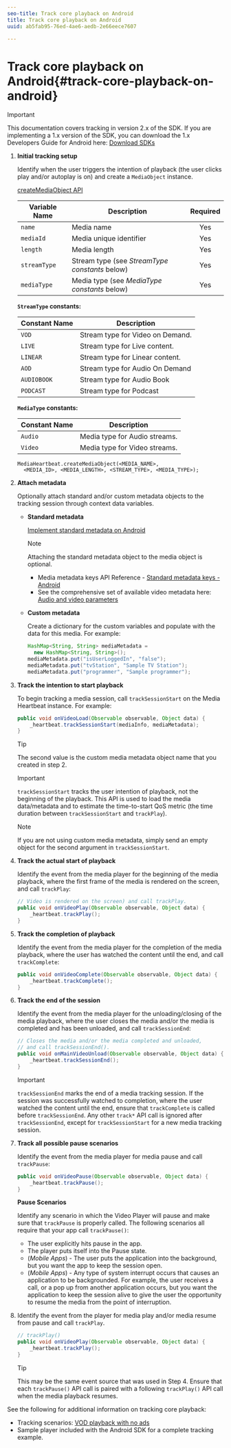 ```yaml
---
seo-title: Track core playback on Android
title: Track core playback on Android
uuid: ab5fab95-76ed-4ae6-aedb-2e66eece7607

---
```


# Track core playback on Android{#track-core-playback-on-android}

>[!IMPORTANT]
>This documentation covers tracking in version 2.x of the SDK. If you are implementing a 1.x version of the SDK, you can download the 1.x Developers Guide for Android here: [Download SDKs](../../../sdk-implement/download-sdks.md)

1. **Initial tracking setup** 

    Identify when the user triggers the intention of playback (the user clicks play and/or autoplay is on) and create a `MediaObject` instance.

    [createMediaObject API](https://adobe-marketing-cloud.github.io/media-sdks/reference/android/com/adobe/primetime/va/simple/MediaHeartbeat.html#createMediaObject-java.lang.String-java.lang.String-java.lang.Double-java.lang.String-com.adobe.primetime.va.simple.MediaHeartbeat.MediaType-)
 
    |  Variable Name  | Description  | Required  |
    | --- | --- | :---: |
    |  `name`  | Media name  | Yes  |
    |  `mediaId`  | Media unique identifier  | Yes  |
    |  `length`  | Media length  | Yes  |
    |  `streamType`  | Stream type (see _StreamType constants_ below)  | Yes  |
    |  `mediaType`  | Media type (see _MediaType constants_ below)  | Yes  |
 
    **`StreamType` constants:** 
 
    |  Constant Name  | Description  |
    |---|---|
    |  `VOD`  | Stream type for Video on Demand.  |
    |  `LIVE`  | Stream type for Live content.  |
    |  `LINEAR`  | Stream type for Linear content.  |
    |  `AOD`  | Stream type for Audio On Demand  |
    |  `AUDIOBOOK`  | Stream type for Audio Book  |
    |  `PODCAST`  | Stream type for Podcast  |
 
    **`MediaType` constants:** 
 
    |  Constant Name  | Description  |
    |---|---|
    |  `Audio`  | Media type for Audio streams.  |
    |  `Video`  | Media type for Video streams.  |
 
    ```
    MediaHeartbeat.createMediaObject(<MEDIA_NAME>,  
      <MEDIA_ID>, <MEDIA_LENGTH>, <STREAM_TYPE>, <MEDIA_TYPE>);
    ```

1. **Attach metadata** 

    Optionally attach standard and/or custom metadata objects to the tracking session through context data variables.

    * **Standard metadata** 
    
       [Implement standard metadata on Android](../../../sdk-implement/track-av-playback/impl-std-metadata/impl-std-metadata-android.md)     
    
      >[!NOTE]
      >
      >Attaching the standard metadata object to the media object is optional.

        * Media metadata keys API Reference - [Standard metadata keys - Android](https://adobe-marketing-cloud.github.io/media-sdks/reference/android/com/adobe/primetime/va/simple/MediaHeartbeat.VideoMetadataKeys.html)
        * See the comprehensive set of available video metadata here: [Audio and video parameters](../../../metrics-and-metadata/audio-video-parameters.md)

    * **Custom metadata** 
    
       Create a dictionary for the custom variables and populate with the data for this media. For example:     
    
      ```java    
      HashMap<String, String> mediaMetadata =  
        new HashMap<String, String>(); 
      mediaMetadata.put("isUserLoggedIn", "false"); 
      mediaMetadata.put("tvStation", "Sample TV Station"); 
      mediaMetadata.put("programmer", "Sample programmer");
      ```

1. **Track the intention to start playback** 

    To begin tracking a media session, call `trackSessionStart` on the Media Heartbeat instance. For example: 

   ```java
   public void onVideoLoad(Observable observable, Object data) {  
       _heartbeat.trackSessionStart(mediaInfo, mediaMetadata); 
   }
   ```

   >[!TIP]
   >
   >The second value is the custom media metadata object name that you created in step 2.

   >[!IMPORTANT]
   >
   >`trackSessionStart` tracks the user intention of playback, not the beginning of the playback. This API is used to load the media data/metadata and to estimate the time-to-start QoS metric (the time duration between `trackSessionStart` and `trackPlay`).

   >[!NOTE]
   >
   >If you are not using custom media metadata, simply send an empty object for the second argument in `trackSessionStart`.

1. **Track the actual start of playback** 

    Identify the event from the media player for the beginning of the media playback, where the first frame of the media is rendered on the screen, and call `trackPlay`: 

   ```java
   // Video is rendered on the screen) and call trackPlay.  
   public void onVideoPlay(Observable observable, Object data) { 
       _heartbeat.trackPlay(); 
   }
   ```

1. **Track the completion of playback** 

    Identify the event from the media player for the completion of the media playback, where the user has watched the content until the end, and call `trackComplete`: 

   ```java
   public void onVideoComplete(Observable observable, Object data) { 
       _heartbeat.trackComplete(); 
   }
   ```

1. **Track the end of the session** 

    Identify the event from the media player for the unloading/closing of the media playback, where the user closes the media and/or the media is completed and has been unloaded, and call `trackSessionEnd`: 

   ```java
   // Closes the media and/or the media completed and unloaded,  
   // and call trackSessionEnd().  
   public void onMainVideoUnload(Observable observable, Object data) {  
       _heartbeat.trackSessionEnd(); 
   }
   ```

   >[!IMPORTANT]
   >
   >`trackSessionEnd` marks the end of a media tracking session. If the session was successfully watched to completion, where the user watched the content until the end, ensure that `trackComplete` is called before `trackSessionEnd`. Any other `track*` API call is ignored after `trackSessionEnd`, except for `trackSessionStart` for a new media tracking session.

1. **Track all possible pause scenarios** 

    Identify the event from the media player for media pause and call `trackPause`: 

   ```java
   public void onVideoPause(Observable observable, Object data) {  
       _heartbeat.trackPause(); 
   }
   ```

   **Pause Scenarios** 
   
   Identify any scenario in which the Video Player will pause and make sure that `trackPause` is properly called. The following scenarios all require that your app call `trackPause()`:

    * The user explicitly hits pause in the app.
    * The player puts itself into the Pause state.
    * (*Mobile Apps*) - The user puts the application into the background, but you want the app to keep the session open.
    * (*Mobile Apps*) - Any type of system interrupt occurs that causes an application to be backgrounded. For example, the user receives a call, or a pop up from another application occurs, but you want the application to keep the session alive to give the user the opportunity to resume the media from the point of interruption.

1. Identify the event from the player for media play and/or media resume from pause and call `trackPlay`. 

   ```java
   // trackPlay() 
   public void onVideoPlay(Observable observable, Object data) {  
       _heartbeat.trackPlay(); 
   }
   ```

   >[!TIP]
   >
   >This may be the same event source that was used in Step 4. Ensure that each `trackPause()` API call is paired with a following `trackPlay()` API call when the media playback resumes.

See the following for additional information on tracking core playback:

* Tracking scenarios: [VOD playback with no ads](../../../sdk-implement/tracking-scenarios/vod-no-intrs-details.md)
* Sample player included with the Android SDK for a complete tracking example.

